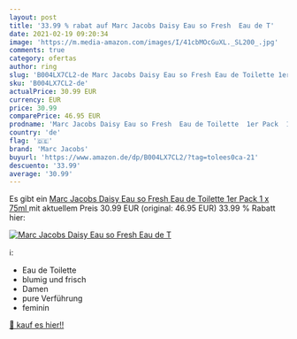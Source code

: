 ```yaml
---
layout: post
title: '33.99 % rabat auf Marc Jacobs Daisy Eau so Fresh  Eau de T'
date: 2021-02-19 09:20:34
image: 'https://m.media-amazon.com/images/I/41cbMOcGuXL._SL200_.jpg'
comments: true
category: ofertas
author: ring
slug: 'B004LX7CL2-de Marc Jacobs Daisy Eau so Fresh Eau de Toilette 1er Pack 1...'
sku: 'B004LX7CL2-de'
actualPrice: 30.99 EUR
currency: EUR
price: 30.99
comparePrice: 46.95 EUR
prodname: 'Marc Jacobs Daisy Eau so Fresh  Eau de Toilette  1er Pack  1 x 75ml '
country: 'de'
flag: '🇩🇪'
brand: 'Marc Jacobs'
buyurl: 'https://www.amazon.de/dp/B004LX7CL2/?tag=tolees0ca-21'
descuento: '33.99'
average: '30.99'
---
```


Es gibt ein [Marc Jacobs Daisy Eau so Fresh  Eau de Toilette  1er Pack  1 x 75ml ](https://www.amazon.de/dp/B004LX7CL2/?tag=tolees0ca-21) mit aktuellem Preis 30.99 EUR (original: 46.95 EUR) 33.99 % Rabatt hier:

[![Marc Jacobs Daisy Eau so Fresh  Eau de T](https://m.media-amazon.com/images/I/41cbMOcGuXL._SL200_.jpg)](https://www.amazon.de/dp/B004LX7CL2/?tag=tolees0ca-21)

ℹ️:

- Eau de Toilette
- blumig und frisch
- Damen
- pure Verführung
- feminin

[🛒 kauf es hier!!](https://www.amazon.de/dp/B004LX7CL2/?tag=tolees0ca-21)
